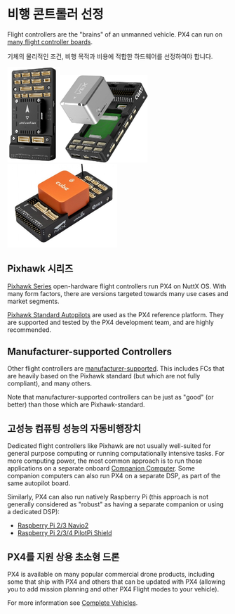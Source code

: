 # 비행 콘트롤러 선정

Flight controllers are the "brains" of an unmanned vehicle.
PX4 can run on [many flight controller boards](../flight_controller/index.md).

기체의 물리적인 조건, 비행 목적과 비용에 적합한 하드웨어를 선정하여야 합니다.

<img src="../../assets/flight_controller/pixhawk6x/pixhawk6x_hero_upright.png" width="120px" title="Holybro Pixhawk6X"><img src="../../assets/flight_controller/cuav_pixhawk_v6x/pixhawk_v6x.jpg" width="200px" title="CUAV Pixhawk 6X" ><img src="../../assets/flight_controller/cube/orange/cube_orange_hero.jpg" width="250px" title="CubePilot Cube Orange" />

## Pixhawk 시리즈

[Pixhawk Series](../flight_controller/pixhawk_series.md) open-hardware flight controllers run PX4 on NuttX OS.
With many form factors, there are versions targeted towards many use cases and market segments.

[Pixhawk Standard Autopilots](../flight_controller/autopilot_pixhawk_standard.md) are used as the PX4 reference platform.
They are supported and tested by the PX4 development team, and are highly recommended.

## Manufacturer-supported Controllers

Other flight controllers are [manufacturer-supported](../flight_controller/autopilot_manufacturer_supported.md).
This includes FCs that are heavily based on the Pixhawk standard (but which are not fully compliant), and many others.

Note that manufacturer-supported controllers can be just as "good" (or better) than those which are Pixhawk-standard.

## 고성능 컴퓨팅 성능의 자동비행장치

Dedicated flight controllers like Pixhawk are not usually well-suited for general purpose computing or running computationally intensive tasks.
For more computing power, the most common approach is to run those applications on a separate onboard [Companion Computer](../companion_computer/index.md).
Some companion computers can also run PX4 on a separate DSP, as part of the same autopilot board.

Similarly, PX4 can also run natively Raspberry Pi (this approach is not generally considered as "robust" as having a separate companion or using a dedicated DSP):

- [Raspberry Pi 2/3 Navio2](../flight_controller/raspberry_pi_navio2.md)
- [Raspberry Pi 2/3/4 PilotPi Shield](../flight_controller/raspberry_pi_pilotpi.md)

## PX4를 지원 상용 초소형 드론

PX4 is available on many popular commercial drone products, including some that ship with PX4 and others that can be updated with PX4 (allowing you to add mission planning and other PX4 Flight modes to your vehicle).

For more information see [Complete Vehicles](../complete_vehicles/index.md).

